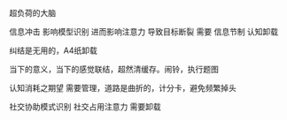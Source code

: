 超负荷的大脑

信息冲击 影响模型识别 进而影响注意力 导致目标断裂 需要 信息节制 认知卸载

纠结是无用的，A4纸卸载

当下的意义，当下的感觉联结，超然清缓存。闹铃，执行题图

认知消耗之期望 需要管理，道路是曲折的，计分卡，避免频繁掉头

社交协助模式识别 社交占用注意力 需要卸载